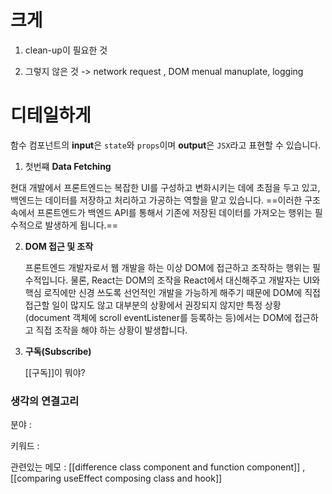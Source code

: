 


# 크게
1. clean-up이 필요한 것

2. 그렇지 않은 것
	-> network request , DOM menual manuplate, logging


# 디테일하게
 함수 컴포넌트의 **input**은 `state`와 `props`이며 **output**은 `JSX`라고 표현할 수 있습니다.

1. 첫번쨰 **Data Fetching**
    
현대 개발에서 프론트엔드는 복잡한 UI를 구성하고 변화시키는 데에 초점을 두고 있고, 백엔드는 데이터를 저장하고 처리하고 가공하는 역할을 맡고 있습니다. ==이러한 구조 속에서 프론트엔드가 백엔드 API를 통해서 기존에 저장된 데이터를 가져오는 행위는 필수적으로 발생하게 됩니다.==   
      
    
2.  **DOM 접근 및 조작**
    
    프론트엔드 개발자로서 웹 개발을 하는 이상 DOM에 접근하고 조작하는 행위는 필수적입니다. 물론, React는 DOM의 조작을 React에서 대신해주고 개발자는 UI와 핵심 로직에만 신경 쓰도록 선언적인 개발을 가능하게 해주기 때문에 DOM에 직접 접근할 일이 많지도 않고 대부분의 상황에서 권장되지 않지만 특정 상황(document 객체에 scroll eventListener를 등록하는 등)에서는 DOM에 접근하고 직접 조작을 해야 하는 상황이 발생합니다.  
      
    
3.  **구독(Subscribe)**
    
    [[구독]]이 뭐야? 
    



### 생각의 연결고리
분야 :

키워드 :

관련있는 메모 : [[difference class component and function component]] , [[comparing useEffect composing class and hook]]

